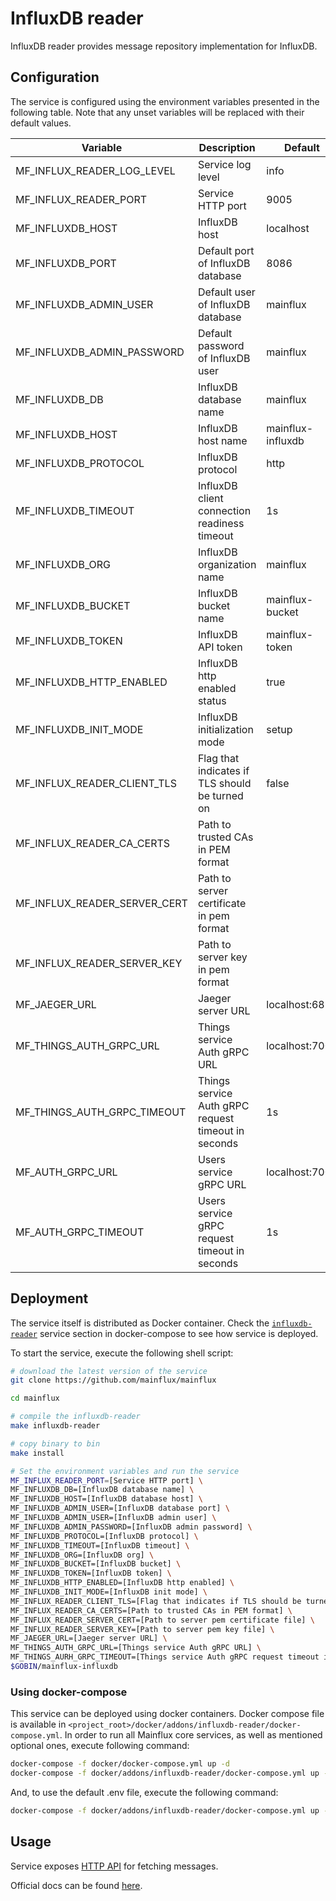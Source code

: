 # InfluxDB reader

InfluxDB reader provides message repository implementation for InfluxDB.

## Configuration

The service is configured using the environment variables presented in the
following table. Note that any unset variables will be replaced with their
default values.

| Variable                     | Description                                         | Default        |
|------------------------------|-----------------------------------------------------|----------------|
| MF_INFLUX_READER_LOG_LEVEL   | Service log level                                   | info           |
| MF_INFLUX_READER_PORT        | Service HTTP port                                   | 9005           |
| MF_INFLUXDB_HOST             | InfluxDB host                                       | localhost      |
| MF_INFLUXDB_PORT             | Default port of InfluxDB database                   | 8086           |
| MF_INFLUXDB_ADMIN_USER       | Default user of InfluxDB database                   | mainflux       |
| MF_INFLUXDB_ADMIN_PASSWORD   | Default password of InfluxDB user                   | mainflux       |
| MF_INFLUXDB_DB               | InfluxDB database name                              | mainflux       |
| MF_INFLUXDB_HOST             | InfluxDB host name                                  | mainflux-influxdb |
| MF_INFLUXDB_PROTOCOL         | InfluxDB protocol                                   | http              |
| MF_INFLUXDB_TIMEOUT          | InfluxDB client connection readiness timeout        | 1s                |
| MF_INFLUXDB_ORG              | InfluxDB organization name                          | mainflux          |
| MF_INFLUXDB_BUCKET           | InfluxDB bucket name                                | mainflux-bucket   |
| MF_INFLUXDB_TOKEN            | InfluxDB API token                                  | mainflux-token    |
| MF_INFLUXDB_HTTP_ENABLED     | InfluxDB http enabled status                        | true              |
| MF_INFLUXDB_INIT_MODE        | InfluxDB initialization mode                        | setup             |
| MF_INFLUX_READER_CLIENT_TLS  | Flag that indicates if TLS should be turned on      | false             |
| MF_INFLUX_READER_CA_CERTS    | Path to trusted CAs in PEM format                   |                   |
| MF_INFLUX_READER_SERVER_CERT | Path to server certificate in pem format            |                   |
| MF_INFLUX_READER_SERVER_KEY  | Path to server key in pem format                    |                   |
| MF_JAEGER_URL                | Jaeger server URL                                   | localhost:6831    |
| MF_THINGS_AUTH_GRPC_URL      | Things service Auth gRPC URL                        | localhost:7000    |
| MF_THINGS_AUTH_GRPC_TIMEOUT  | Things service Auth gRPC request timeout in seconds | 1s                |
| MF_AUTH_GRPC_URL             | Users service gRPC URL                              | localhost:7001    |
| MF_AUTH_GRPC_TIMEOUT         | Users service gRPC request timeout in seconds       | 1s                |


## Deployment

The service itself is distributed as Docker container. Check the [`influxdb-reader`](https://github.com/mainflux/mainflux/blob/master/docker/addons/influxdb-reader/docker-compose.yml#L17-L40) service section in docker-compose to see how service is deployed.

To start the service, execute the following shell script:

```bash
# download the latest version of the service
git clone https://github.com/mainflux/mainflux

cd mainflux

# compile the influxdb-reader
make influxdb-reader

# copy binary to bin
make install

# Set the environment variables and run the service
MF_INFLUX_READER_PORT=[Service HTTP port] \
MF_INFLUXDB_DB=[InfluxDB database name] \
MF_INFLUXDB_HOST=[InfluxDB database host] \
MF_INFLUXDB_ADMIN_USER=[InfluxDB database port] \
MF_INFLUXDB_ADMIN_USER=[InfluxDB admin user] \
MF_INFLUXDB_ADMIN_PASSWORD=[InfluxDB admin password] \
MF_INFLUXDB_PROTOCOL=[InfluxDB protocol] \
MF_INFLUXDB_TIMEOUT=[InfluxDB timeout] \
MF_INFLUXDB_ORG=[InfluxDB org] \
MF_INFLUXDB_BUCKET=[InfluxDB bucket] \
MF_INFLUXDB_TOKEN=[InfluxDB token] \
MF_INFLUXDB_HTTP_ENABLED=[InfluxDB http enabled] \
MF_INFLUXDB_INIT_MODE=[InfluxDB init mode] \
MF_INFLUX_READER_CLIENT_TLS=[Flag that indicates if TLS should be turned on] \
MF_INFLUX_READER_CA_CERTS=[Path to trusted CAs in PEM format] \
MF_INFLUX_READER_SERVER_CERT=[Path to server pem certificate file] \
MF_INFLUX_READER_SERVER_KEY=[Path to server pem key file] \
MF_JAEGER_URL=[Jaeger server URL] \
MF_THINGS_AUTH_GRPC_URL=[Things service Auth gRPC URL] \
MF_THINGS_AURH_GRPC_TIMEOUT=[Things service Auth gRPC request timeout in seconds] \
$GOBIN/mainflux-influxdb

```

### Using docker-compose

This service can be deployed using docker containers. Docker compose file is
available in `<project_root>/docker/addons/influxdb-reader/docker-compose.yml`.
In order to run all Mainflux core services, as well as mentioned optional ones,
execute following command:

```bash
docker-compose -f docker/docker-compose.yml up -d
docker-compose -f docker/addons/influxdb-reader/docker-compose.yml up -d
```

And, to use the default .env file, execute the following command:

```bash
docker-compose -f docker/addons/influxdb-reader/docker-compose.yml up --env-file docker/.env -d
```

## Usage

Service exposes [HTTP API](https://api.mainflux.io/?urls.primaryName=readers-openapi.yml) for fetching messages.

Official docs can be found [here](https://docs.mainflux.io).
